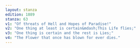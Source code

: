 ```yaml
---
layout: stanza
edition: 1889
stanza: 63
v1: "Of threats of Hell and Hopes of Paradise!"
v2: "One thing at least is certain&mdash;This Life flies;"
v3: "One thing is certain and the rest is Lies;"
v4: "The Flower that once has blown for ever dies."
---
```

